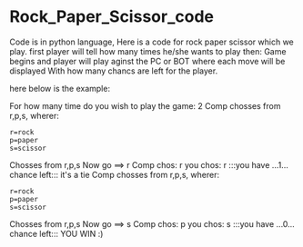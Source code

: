 # Rock_Paper_Scissor_code
Code is in python language, 
Here is a code for rock paper scissor which we play.
first player will tell how many times he/she wants to play then:
Game begins and player will play aginst the PC or BOT where each move will be displayed 
With how many chancs are left for the player.

here below is the example:


For how many time do you wish to play the game:  2
Comp chosses from r,p,s, wherer: 
    

    r=rock
    p=paper
    s=scissor
    

Chosses from r,p,s Now go ==>  r 
Comp chos: r
you chos: r
:::you have ...1... chance left::: 
it's a tie
Comp chosses from r,p,s, wherer:


    r=rock
    p=paper
    s=scissor


Chosses from r,p,s Now go ==>  s
Comp chos: p
you chos: s
:::you have ...0... chance left:::
YOU WIN :)
